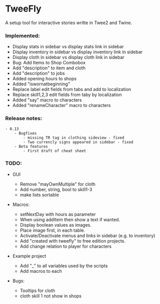 # TweeFly
A setup tool for interactive stories writte in Twee2 and Twine.

### Implemented:
- Display stats in sidebar vs display stats link in sidebar
- Display inventory in sidebar vs display inventory link in sidebar
- Display cloth in sidebar vs display cloth link in sidebar
- Bug: Add Items to Shop Combobox
- Add "description" to item and cloth
- Add "description" to jobs
- Added opening hours to shops
- Added "iswornatbeginning"
- Replace label edit fields from tabs and add to localization
- Replace skill1,2,3 edit fields from taby by localization
- Added "say" macro to characters
- Added "renameCharacter" macro to characters

### Release notes:
	- 0.13
		- Bugfixes
			- missing TR tag in clothing sideview - fixed
			- Two currencly signs appeared in sidebar - fixed
		- Beta features
			- First draft of cheat sheet

### TODO:
- GUI
	- Remove "mayOwnMultiple" for cloth
	- Add number, string, bool to skill1-3
	- make lists sortable
	
- Macros:
	- setNextDay with hours as parameter
	- When using addItem then show a text if wanted.
	- Display boolean values as images.
	- Place image first, in each table.
	- Activate/Deactivate menus and links in sidebar (e.g. to inventory)
	- Add "created with tweefly" to free edition projects.
	- Add change relation to player for characters

- Example project
	- Add "_" to all variables used by the scripts
	- Add macros to each
	
- Bugs:
	- Tooltips for cloth
	- cloth skill 1 not show in shops
